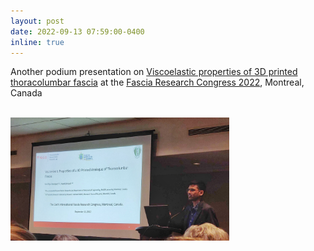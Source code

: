 ```yaml
---
layout: post
date: 2022-09-13 07:59:00-0400
inline: true
---
```



Another podium presentation on [Viscoelastic properties of 3D printed thoracolumbar fascia](https://www.researchgate.net/publication/363581651_Viscoelastic_Properties_of_a_3D_Printed_Analogue_of_Thoracolumbar_Fascia) at the [Fascia Research Congress 2022](https://fasciaresearchsociety.org/), Montreal, Canada

<br>
<img src="assets/img/frc_presentation.jpeg" 
     alt="FRC Presentation"
	 width="350" />